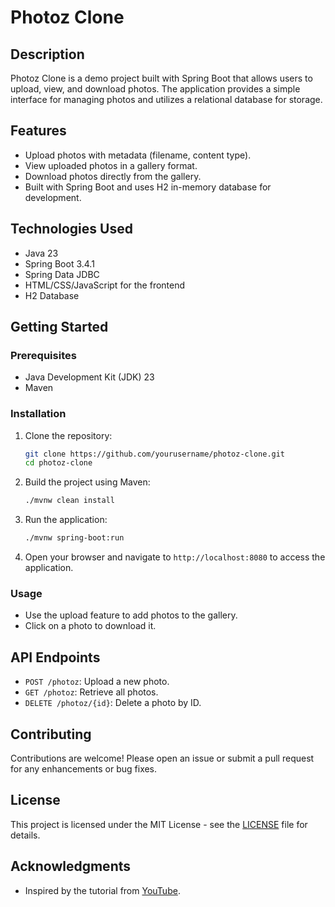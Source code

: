 # Photoz Clone

## Description
Photoz Clone is a demo project built with Spring Boot that allows users to upload, view, and download photos. The application provides a simple interface for managing photos and utilizes a relational database for storage.

## Features
- Upload photos with metadata (filename, content type).
- View uploaded photos in a gallery format.
- Download photos directly from the gallery.
- Built with Spring Boot and uses H2 in-memory database for development.

## Technologies Used
- Java 23
- Spring Boot 3.4.1
- Spring Data JDBC
- HTML/CSS/JavaScript for the frontend
- H2 Database

## Getting Started

### Prerequisites
- Java Development Kit (JDK) 23
- Maven

### Installation
1. Clone the repository:
   ```bash
   git clone https://github.com/yourusername/photoz-clone.git
   cd photoz-clone
   ```

2. Build the project using Maven:
   ```bash
   ./mvnw clean install
   ```

3. Run the application:
   ```bash
   ./mvnw spring-boot:run
   ```

4. Open your browser and navigate to `http://localhost:8080` to access the application.

### Usage
- Use the upload feature to add photos to the gallery.
- Click on a photo to download it.

## API Endpoints
- `POST /photoz`: Upload a new photo.
- `GET /photoz`: Retrieve all photos.
- `DELETE /photoz/{id}`: Delete a photo by ID.

## Contributing
Contributions are welcome! Please open an issue or submit a pull request for any enhancements or bug fixes.

## License
This project is licensed under the MIT License - see the [LICENSE](LICENSE) file for details.

## Acknowledgments
- Inspired by the tutorial from [YouTube](https://www.youtube.com/watch?v=QuvS_VLbGko).